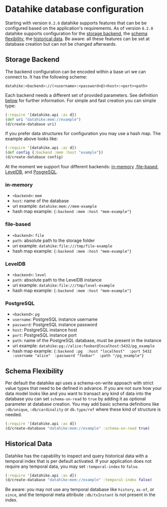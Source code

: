 # Datahike database configuration

Starting with version `0.2.0` datahike supports features that can be be
configured based on the application's requirements. As of version `0.2.0`
datahike supports configuration for the [storage backend](#storage-backend), the [schema
flexibility](#schema-flexibility), the [historical data](#historical-data).
Be aware: all these features can be set at database creation 
but can not be changed afterwards.

## Storage Backend
The backend configuration can be encoded within a base uri we can connect to. It has the
following scheme:

`datahike:<backend>://(<username>:<password>@)<host>:<port><path>`

Each backend needs a different set of provided parameters. See definition
[below](#storage-backend) for further information. For simple and fast creation
you can simple type:

```clojure
(:require '[datahike.api :as d])
(def uri "datahike:mem://example")
(d/create-database uri)
```

If you prefer data structures for configuration you may use a hash map. The example
above looks like:

```clojure
(:require '[datahike.api :as d])
(def config {:backend :mem :host "example"})
(d/create-database config)
```

At the moment we support four different backends: [in-memory](#in-memory) ,[file-based](#file-based),
[LevelDB](#leveldb), and [PosgreSQL](#postgresl). 

### in-memory
- `<backend>`: `mem`
- `host`: name of the database
- uri example: `datahike:mem://mem-example`
- hash map example: `{:backend :mem :host "mem-example"}`

### file-based
- `<backend>`: `file`
- `path`: absolute path to the storage folder
- uri example: `datahike:file:///tmp/file-example`
- hash map example: `{:backend :mem :host "mem-example"}`

### LevelDB
- `<backend>`: `level`
- `path`: absolute path to the LevelDB instance
- uri example: `datahike:file:///tmp/level-example`
- hash map example: `{:backend :mem :host "mem-example"}`

### PostgreSQL
- `<backend>`: `pg`
- `username`: PostgreSQL instance username
- `password`: PostgreSQL instance password
- `host`: PostgreSQL instance host
- `port`: PostgreSQL instance port
- `path`: name of the PostgreSQL database, must be present in the instance
- uri example: `datahike:pg://alice:foobar@localhost:5432/pg_example`
- hash map example: `{:backend :pg 
                      :host "localhost" 
                      :port 5432 
                      :username "alice" 
                      :password "foobar" 
                      :path "/pg_example"}`

## Schema Flexibility
Per default the datahike api uses a schema-on-write appoach with strict value
types that need to be defined in advance. If you are not sure how your data
model looks like and you want to transact any kind of data into the database you
can set `schema-on-read` to `true` by adding it as optional parameter at
database creation. You may add basic schema definitions like `:db/unique`,
`:db/cardinality` or `db.type/ref` where these kind of structure is needed.

```clojure
(:require '[datahike.api :as d])
(d/create-database "datahike:mem://example" :schema-on-read true)
```

## Historical Data 
Datahike has the capability to inspect and query historical data with a temporal
index that is per default activated. If your application does not require any 
temporal data, you may set `:temporal-index` to `false`. 

```clojure
(:require '[datahike.api :as d])
(d/create-database "datahike:mem://example" :temporal-index false)
```

Be aware: you may not use any temporal database like `history`, `as-of`, or
`since`, and the temporal meta attribute `:db/txInstant` is not present in the index.
